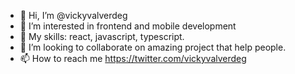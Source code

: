 - 👋 Hi, I’m @vickyvalverdeg
- 👀 I’m interested in frontend and mobile development
- 🌱 My skills: react, javascript, typescript.
- 💞️ I’m looking to collaborate on amazing project that help people.
- 📫 How to reach me https://twitter.com/vickyvalverdeg

<!---
vickyvalverdeg/vickyvalverdeg is a ✨ special ✨ repository because its `README.md` (this file) appears on your GitHub profile.
You can click the Preview link to take a look at your changes.
--->
